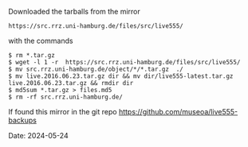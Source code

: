 Downloaded the tarballs from the mirror

    https://src.rrz.uni-hamburg.de/files/src/live555/

with the commands

    $ rm *.tar.gz
    $ wget -l 1 -r  https://src.rrz.uni-hamburg.de/files/src/live555/
    $ mv src.rrz.uni-hamburg.de/object/*/*.tar.gz  ./
    $ mv live.2016.06.23.tar.gz dir && mv dir/live555-latest.tar.gz live.2016.06.23.tar.gz && rmdir dir
    $ md5sum *.tar.gz > files.md5
    $ rm -rf src.rrz.uni-hamburg.de/

If found this mirror in the git repo https://github.com/museoa/live555-backups

Date: 2024-05-24
